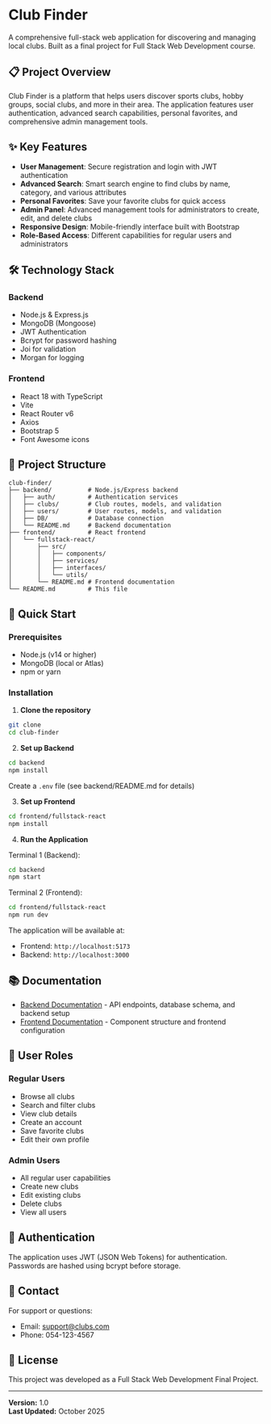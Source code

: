 # Club Finder

A comprehensive full-stack web application for discovering and managing local clubs. Built as a final project for Full Stack Web Development course.

## 📋 Project Overview

Club Finder is a platform that helps users discover sports clubs, hobby groups, social clubs, and more in their area. The application features user authentication, advanced search capabilities, personal favorites, and comprehensive admin management tools.

## ✨ Key Features

- **User Management**: Secure registration and login with JWT authentication
- **Advanced Search**: Smart search engine to find clubs by name, category, and various attributes
- **Personal Favorites**: Save your favorite clubs for quick access
- **Admin Panel**: Advanced management tools for administrators to create, edit, and delete clubs
- **Responsive Design**: Mobile-friendly interface built with Bootstrap
- **Role-Based Access**: Different capabilities for regular users and administrators

## 🛠️ Technology Stack

### Backend

- Node.js & Express.js
- MongoDB (Mongoose)
- JWT Authentication
- Bcrypt for password hashing
- Joi for validation
- Morgan for logging

### Frontend

- React 18 with TypeScript
- Vite
- React Router v6
- Axios
- Bootstrap 5
- Font Awesome icons

## 📁 Project Structure

```
club-finder/
├── backend/          # Node.js/Express backend
│   ├── auth/         # Authentication services
│   ├── clubs/        # Club routes, models, and validation
│   ├── users/        # User routes, models, and validation
│   ├── DB/           # Database connection
│   └── README.md     # Backend documentation
├── frontend/         # React frontend
│   └── fullstack-react/
│       ├── src/
│       │   ├── components/
│       │   ├── services/
│       │   ├── interfaces/
│       │   └── utils/
│       └── README.md # Frontend documentation
└── README.md         # This file
```

## 🚀 Quick Start

### Prerequisites

- Node.js (v14 or higher)
- MongoDB (local or Atlas)
- npm or yarn

### Installation

1. **Clone the repository**

```bash
git clone
cd club-finder
```

2. **Set up Backend**

```bash
cd backend
npm install
```

Create a `.env` file (see backend/README.md for details)

3. **Set up Frontend**

```bash
cd frontend/fullstack-react
npm install
```

4. **Run the Application**

Terminal 1 (Backend):

```bash
cd backend
npm start
```

Terminal 2 (Frontend):

```bash
cd frontend/fullstack-react
npm run dev
```

The application will be available at:

- Frontend: `http://localhost:5173`
- Backend: `http://localhost:3000`

## 📚 Documentation

- [Backend Documentation](./backend/README.md) - API endpoints, database schema, and backend setup
- [Frontend Documentation](./frontend/README.md) - Component structure and frontend configuration

## 👥 User Roles

### Regular Users

- Browse all clubs
- Search and filter clubs
- View club details
- Create an account
- Save favorite clubs
- Edit their own profile

### Admin Users

- All regular user capabilities
- Create new clubs
- Edit existing clubs
- Delete clubs
- View all users

## 🔐 Authentication

The application uses JWT (JSON Web Tokens) for authentication. Passwords are hashed using bcrypt before storage.

## 📱 Contact

For support or questions:

- Email: support@clubs.com
- Phone: 054-123-4567

## 📄 License

This project was developed as a Full Stack Web Development Final Project.

---

**Version:** 1.0  
**Last Updated:** October 2025
